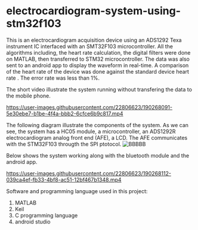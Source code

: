 # electrocardiogram-system-using-stm32f103
This is an electrocardiogram acquisition device using an ADS1292 Texa instrument IC interfaced with an SMT32F103 microcontroller. 
All the algorithms including, the heart rate calculation, the digital filters were done on MATLAB, then transferred to STM32 microcontroller. The data was also sent to an android app to display the waveform in real-time.
A comparison of the heart rate of the device was done against the standard device heart rate . The error rate was less than 1%.

The short video illustrate the system running without transfering the data to the mobile phone.

https://user-images.githubusercontent.com/22806623/190268091-5e30ebe7-b1be-4f4a-bbb2-6cfce6b9c817.mp4

The following diagram illustrate the components of the system. As we can see, the system has a HC05 module, a microcontroller, an ADS1292R electrocardiogram analog front end (AFE), a LCD. The AFE communicates with the STM32F103 througth the SPI ptotocol.
![BBBBB](https://user-images.githubusercontent.com/22806623/190268504-d89c6fc2-6d02-4b60-9f50-7fe7364c47a6.png)


Below shows the system working along with the bluetooth module and the android app.

https://user-images.githubusercontent.com/22806623/190268112-039ca4ef-fb33-4bf8-ac51-12bf467b1348.mp4


Software and programming language used in this project:

1. MATLAB
2. Keil
3. C programming language 
4. android studio
